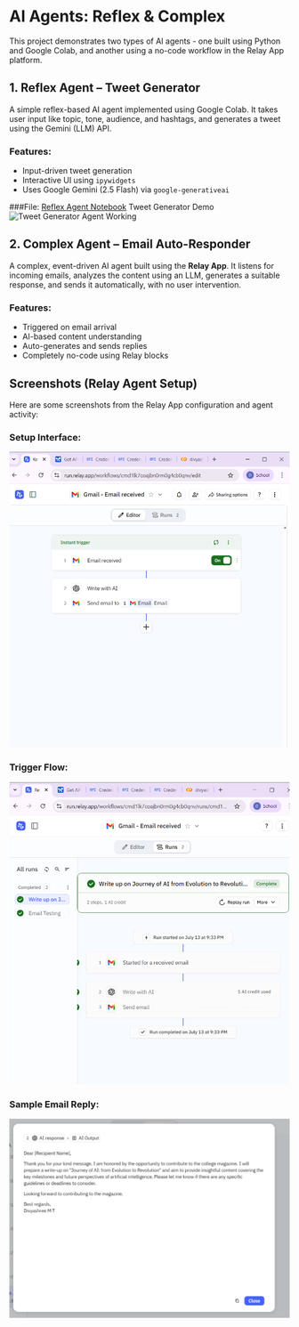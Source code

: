 # AI Agents: Reflex & Complex
This project demonstrates two types of AI agents - one built using Python and Google Colab, and another using a no-code workflow in the Relay App platform.

## 1. Reflex Agent – Tweet Generator

A simple reflex-based AI agent implemented using Google Colab. It takes user input like topic, tone, audience, and hashtags, and generates a tweet using the Gemini (LLM) API.

### Features:
- Input-driven tweet generation
- Interactive UI using `ipywidgets`
- Uses Google Gemini (2.5 Flash) via `google-generativeai`

###File: [Reflex Agent Notebook](divyashreemt_My_Simple_agent.ipynb)
 Tweet Generator Demo
  ![Tweet Generator Agent Working](complex_agent/tweetgeneratoragent_output.png)

 
## 2. Complex Agent – Email Auto-Responder

A complex, event-driven AI agent built using the **Relay App**. It listens for incoming emails, analyzes the content using an LLM, generates a suitable response, and sends it automatically, with no user intervention.

### Features:
- Triggered on email arrival
- AI-based content understanding
- Auto-generates and sends replies
- Completely no-code using Relay blocks

## Screenshots (Relay Agent Setup)

Here are some screenshots from the Relay App configuration and agent activity:

### Setup Interface:
![Setup Screenshot](complex_agent/complexagent_workflow.png)

### Trigger Flow:
![Trigger Screenshot](complex_agent/sample1.png)

### Sample Email Reply:
![Reply Screenshot](complex_agent/ai_emailbody.png)
